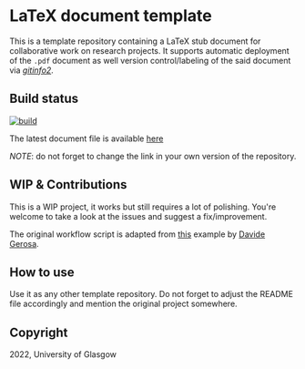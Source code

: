 # LaTeX document template
This is a template repository containing a LaTeX stub document for collaborative work on research projects.
It supports automatic deployment of the `.pdf` document as well version control/labeling of the said document via [*gitinfo2*](https://github.com/Hightor/gitinfo2).

## Build status
[![build](https://github.com/MRC-CSO-SPHSU/latex_document_template/actions/workflows/build.yml/badge.svg)](https://github.com/MRC-CSO-SPHSU/latex_document_template/MRC-CSO-SPHSU/latex_document_template/actions)

The latest document file is available [here](https://github.com/MRC-CSO-SPHSU/latex_document_template/blob/build/draft.pdf)

*NOTE*: do not forget to change the link in your own version of the repository.

## WIP & Contributions
This is a WIP project, it works but still requires a lot of polishing.
You're welcome to take a look at the issues and suggest a fix/improvement.

The original workflow script is adapted from [this](https://gist.github.com/dgerosa/2e1f47a39180f39bde848e38243efa94) example by [Davide Gerosa](https://github.com/dgerosa).

## How to use
Use it as any other template repository. 
Do not forget to adjust the README file accordingly and mention the original project somewhere.

## Copyright
2022, University of Glasgow

